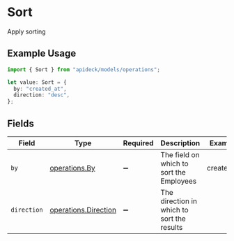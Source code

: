 # Sort

Apply sorting

## Example Usage

```typescript
import { Sort } from "apideck/models/operations";

let value: Sort = {
  by: "created_at",
  direction: "desc",
};
```

## Fields

| Field                                                        | Type                                                         | Required                                                     | Description                                                  | Example                                                      |
| ------------------------------------------------------------ | ------------------------------------------------------------ | ------------------------------------------------------------ | ------------------------------------------------------------ | ------------------------------------------------------------ |
| `by`                                                         | [operations.By](../../models/operations/by.md)               | :heavy_minus_sign:                                           | The field on which to sort the Employees                     | created_at                                                   |
| `direction`                                                  | [operations.Direction](../../models/operations/direction.md) | :heavy_minus_sign:                                           | The direction in which to sort the results                   |                                                              |